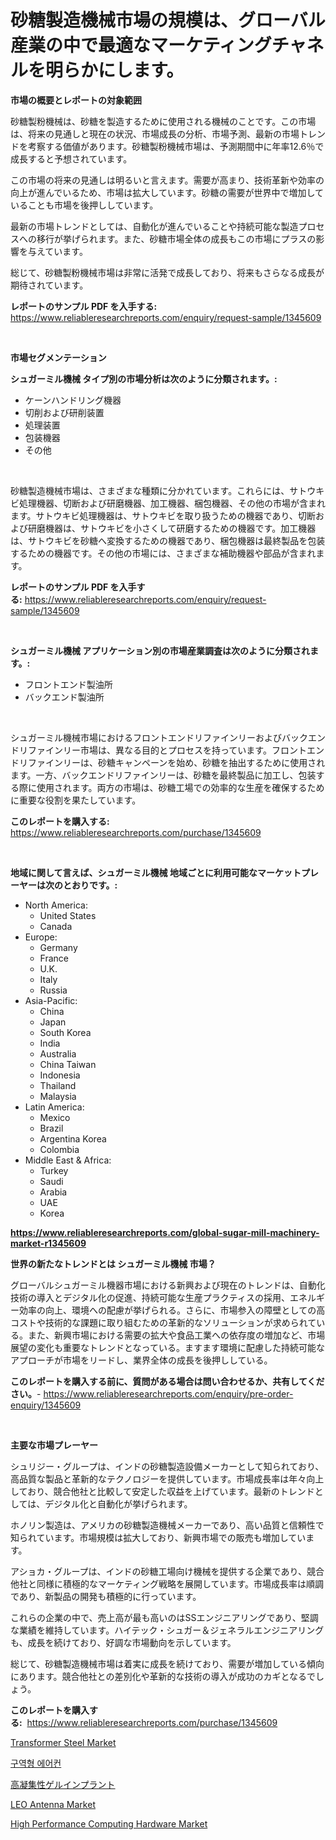<p><h1>砂糖製造機械市場の規模は、グローバル産業の中で最適なマーケティングチャネルを明らかにします。</h1></p><p><strong>市場の概要とレポートの対象範囲</strong></p>
<p><p>砂糖製粉機械は、砂糖を製造するために使用される機械のことです。この市場は、将来の見通しと現在の状況、市場成長の分析、市場予測、最新の市場トレンドを考察する価値があります。砂糖製粉機械市場は、予測期間中に年率12.6％で成長すると予想されています。 </p><p>この市場の将来の見通しは明るいと言えます。需要が高まり、技術革新や効率の向上が進んでいるため、市場は拡大しています。砂糖の需要が世界中で増加していることも市場を後押ししています。</p><p>最新の市場トレンドとしては、自動化が進んでいることや持続可能な製造プロセスへの移行が挙げられます。また、砂糖市場全体の成長もこの市場にプラスの影響を与えています。</p><p>総じて、砂糖製粉機械市場は非常に活発で成長しており、将来もさらなる成長が期待されています。</p></p>
<p><strong>レポートのサンプル PDF を入手する:</strong> <a href="https://www.reliableresearchreports.com/enquiry/request-sample/1345609">https://www.reliableresearchreports.com/enquiry/request-sample/1345609</a></p>
<p>&nbsp;</p>
<p><strong>市場セグメンテーション</strong></p>
<p><strong>シュガーミル機械 タイプ別の市場分析は次のように分類されます。:</strong></p>
<p><ul><li>ケーンハンドリング機器</li><li>切削および研削装置</li><li>処理装置</li><li>包装機器</li><li>その他</li></ul></p>
<p>&nbsp;</p>
<p><p>砂糖製造機械市場は、さまざまな種類に分かれています。これらには、サトウキビ処理機器、切断および研磨機器、加工機器、梱包機器、その他の市場が含まれます。サトウキビ処理機器は、サトウキビを取り扱うための機器であり、切断および研磨機器は、サトウキビを小さくして研磨するための機器です。加工機器は、サトウキビを砂糖へ変換するための機器であり、梱包機器は最終製品を包装するための機器です。その他の市場には、さまざまな補助機器や部品が含まれます。</p></p>
<p><strong>レポートのサンプル PDF を入手する:</strong>&nbsp;<a href="https://www.reliableresearchreports.com/enquiry/request-sample/1345609">https://www.reliableresearchreports.com/enquiry/request-sample/1345609</a></p>
<p>&nbsp;</p>
<p><strong> シュガーミル機械 アプリケーション別の市場産業調査は次のように分類されます。:</strong></p>
<p><ul><li>フロントエンド製油所</li><li>バックエンド製油所</li></ul></p>
<p>&nbsp;</p>
<p><p>シュガーミル機械市場におけるフロントエンドリファインリーおよびバックエンドリファインリー市場は、異なる目的とプロセスを持っています。フロントエンドリファインリーは、砂糖キャンペーンを始め、砂糖を抽出するために使用されます。一方、バックエンドリファインリーは、砂糖を最終製品に加工し、包装する際に使用されます。両方の市場は、砂糖工場での効率的な生産を確保するために重要な役割を果たしています。</p></p>
<p><strong>このレポートを購入する:</strong>&nbsp; <a href="https://www.reliableresearchreports.com/purchase/1345609">https://www.reliableresearchreports.com/purchase/1345609</a></p>
<p>&nbsp;</p>
<p><strong>地域に関して言えば、シュガーミル機械 地域ごとに利用可能なマーケットプレーヤーは次のとおりです。:</strong></p>
<p><ul>
    <li>
        North America:
        <ul>
            <li>United States</li>
            <li>Canada</li>
        </ul>
    </li>
    <li>
        Europe:
        <ul>
            <li>Germany</li>
            <li>France</li>
            <li>U.K.</li>
            <li>Italy</li>
            <li>Russia</li>
        </ul>
    </li>
    <li>
        Asia-Pacific:
        <ul>
            <li>China</li>
            <li>Japan</li>
            <li>South Korea</li>
            <li>India</li>
            <li>Australia</li>
            <li>China Taiwan</li>
            <li>Indonesia</li>
            <li>Thailand</li>
            <li>Malaysia</li>
        </ul>
    </li>
    <li>
        Latin America:
        <ul>
            <li>Mexico</li>
            <li>Brazil</li>
            <li>Argentina Korea</li>
            <li>Colombia</li>
        </ul>
    </li>
    <li>
        Middle East & Africa:
        <ul>
            <li>Turkey</li>
            <li>Saudi</li>
            <li>Arabia</li>
            <li>UAE</li>
            <li>Korea</li>
        </ul>
    </li>
    </ul></p>
<p><strong><a href="https://www.reliableresearchreports.com/global-sugar-mill-machinery-market-r1345609">https://www.reliableresearchreports.com/global-sugar-mill-machinery-market-r1345609</a></strong>&nbsp;</p>
<p><strong>世界の新たなトレンドとは シュガーミル機械 市場？</strong></p>
<p><p>グローバルシュガーミル機器市場における新興および現在のトレンドは、自動化技術の導入とデジタル化の促進、持続可能な生産プラクティスの採用、エネルギー効率の向上、環境への配慮が挙げられる。さらに、市場参入の障壁としての高コストや技術的な課題に取り組むための革新的なソリューションが求められている。また、新興市場における需要の拡大や食品工業への依存度の増加など、市場展望の変化も重要なトレンドとなっている。ますます環境に配慮した持続可能なアプローチが市場をリードし、業界全体の成長を後押ししている。</p></p>
<p><strong>このレポートを購入する前に、質問がある場合は問い合わせるか、共有してください。</strong>- <a href="https://www.reliableresearchreports.com/enquiry/pre-order-enquiry/1345609">https://www.reliableresearchreports.com/enquiry/pre-order-enquiry/1345609</a></p>
<p>&nbsp;</p>
<p><strong>主要な市場プレーヤー</strong></p>
<p><p>シュリジー・グループは、インドの砂糖製造設備メーカーとして知られており、高品質な製品と革新的なテクノロジーを提供しています。市場成長率は年々向上しており、競合他社と比較して安定した収益を上げています。最新のトレンドとしては、デジタル化と自動化が挙げられます。</p><p>ホノリン製造は、アメリカの砂糖製造機械メーカーであり、高い品質と信頼性で知られています。市場規模は拡大しており、新興市場での販売も増加しています。</p><p>アショカ・グループは、インドの砂糖工場向け機械を提供する企業であり、競合他社と同様に積極的なマーケティング戦略を展開しています。市場成長率は順調であり、新製品の開発も積極的に行っています。</p><p>これらの企業の中で、売上高が最も高いのはSSエンジニアリングであり、堅調な業績を維持しています。ハイテック・シュガー＆ジェネラルエンジニアリングも、成長を続けており、好調な市場動向を示しています。</p><p>総じて、砂糖製造機械市場は着実に成長を続けており、需要が増加している傾向にあります。競合他社との差別化や革新的な技術の導入が成功のカギとなるでしょう。</p></p>
<p><strong>このレポートを購入する:</strong>&nbsp;&nbsp;<a href="https://www.reliableresearchreports.com/purchase/1345609">https://www.reliableresearchreports.com/purchase/1345609</a></p>
<p><p><a href="https://issuu.com/reportprime-2/docs/transformer-steel-market-size-2030.pptx">Transformer Steel Market</a></p><p><a href="https://github.com/Tristiarton768456/Market-Research-Report-List-1/blob/main/949493418679.md">구역형 에어컨</a></p><p><a href="https://medium.com/@rudysimonis2023/%E9%AB%98%E3%81%84%E7%B5%90%E5%90%88%E6%80%A7%E3%82%92%E6%8C%81%E3%81%A4%E3%82%B2%E3%83%AB%E3%82%A4%E3%83%B3%E3%83%97%E3%83%A9%E3%83%B3%E3%83%88%E5%B8%82%E5%A0%B4-%E7%AB%B6%E4%BA%89%E5%88%86%E6%9E%90-%E5%B8%82%E5%A0%B4%E5%8B%95%E5%90%91-%E3%81%8A%E3%82%88%E3%81%B32031%E5%B9%B4%E3%81%BE%E3%81%A7%E3%81%AE%E4%BA%88%E6%B8%AC-ef0ea91a4409">高凝集性ゲルインプラント</a></p><p><a href="https://github.com/prosalinda88/Market-Research-Report-List-3/blob/main/leo-antenna-market.md">LEO Antenna Market</a></p><p><a href="https://github.com/globismark/Market-Research-Report-List-2/blob/main/high-performance-computing-hardware-market.md">High Performance Computing Hardware Market</a></p></p>